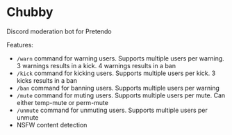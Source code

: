 # Chubby
Discord moderation bot for Pretendo

Features:

- `/warn` command for warning users. Supports multiple users per warning. 3 warnings results in a kick. 4 warnings results in a ban
- `/kick` command for kicking users. Supports multiple users per kick. 3 kicks results in a ban
- `/ban` command for banning users. Supports multiple users per warning
- `/mute` command for muting users. Supports multiple users per mute. Can either temp-mute or perm-mute
- `/unmute` command for unmuting users. Supports multiple users per unmute
- NSFW content detection
